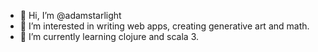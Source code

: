 - 👋 Hi, I’m @adamstarlight
- 👀 I’m interested in writing web apps, creating generative art and math.
- 🌱 I’m currently learning clojure and scala 3.

<!---
adamstarlight/adamstarlight is a ✨ special ✨ repository because its `README.md` (this file) appears on your GitHub profile.
You can click the Preview link to take a look at your changes.
--->
